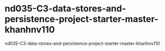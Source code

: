 # nd035-C3-data-stores-and-persistence-project-starter-master-khanhnv110
nd035-C3-data-stores-and-persistence-project-starter-master-khanhnv110
